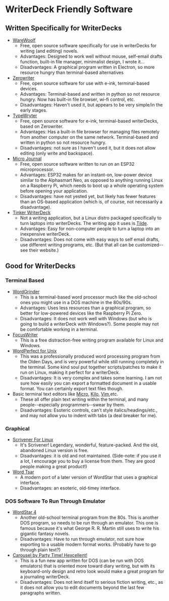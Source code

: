 # WriterDeck Friendly Software

## Written Specifically for WriterDecks

- [WareWoolf](https://github.com/brsloan/warewoolf/wiki)
   - Free, open source software specifically for use in writerDecks for writing (and editing) novels.
   - Advantages: Designed to work well without mouse, self-email drafts function, built-in file manager, minimalist design, I wrote it...
   - Disadvantages: A graphical program written in Electron, so more resource hungry than terminal-based alternatives
- [Zerowriter](https://github.com/zerowriter/zerowriter1/tree/main)
   - Free, open source software for use with e-ink, terminal-based devices.
   - Advantages: Terminal-based and written in python so not resource hungry. Now has built-in file browser, wi-fi control, etc.
   - Disadvantages: Haven't used it, but appears to be very simple/in the early stages.
- [TypeWryter](https://github.com/RyWhal/TypeWryter)
   - Free, open source software for e-ink, terminal-based writerDecks, based on Zerowriter.
   - Advantages: Has a built-in file browser for managing files remotely from another computer on the same network. Terminal-based and written in python so not resource hungry.
   - Disadvantages: not sure as I haven't used it, but it does not allow editing (only write and backspace).
- [Micro Journal](https://github.com/unkyulee/micro-journal)
   - Free, open source software written to run on an ESP32 microprocessor.
   - Advantages: ESP32 makes for an instant-on, low-power device similar to the Alphasmart Neo, as opposed to anything running Linux on a Raspberry Pi, which needs to boot up a whole operating system before opening your application.
   - Disadvantages: have not yested yet, but likely has fewer features than an OS-based application (which is, of course, not necessarily a disadvantage).
- [Tinker WriterDeck](https://tinker.sh/)
   - Not a writing application, but a Linux distro packaged specifically to turn laptops into writerDecks. The writing app it uses is [Tilde](https://os.ghalkes.nl/tilde/).
   - Advantages: Easy for non-computer people to turn a laptop into an inexpensive writerDeck.
   - Disadvantages: Does not come with easy ways to self email drafts, use different writing programs, etc. (But that all can be customized--see their website.)

## Good for WriterDecks

### Terminal Based

- [WordGrinder](http://cowlark.com/wordgrinder/index.html)
   - This is a terminal-based word processor much like the old-school ones you might use in a DOS machine in the 80s/90s.
   - Advantages: Uses less resources than a graphical program, so better for low-powered devices like the Raspberry Pi Zero.
   - Disadvantages: It does not work well with Windows (but who is going to build a writerDeck with Windows?). Some people may not be comfortable working in a terminal.
- [FocusWriter](https://gottcode.org/focuswriter/)
   - This is a free distraction-free writing program available for Linux and Windows.
- [WordPerfect for Unix](https://github.com/taviso/wpunix)
   - This was a professionally produced word processing program from the Olden Days, and is very powerful while still running completely in the terminal. Some kind soul put together scripts/patches to make it run on Linux, making it perfect for a writerDeck.
   - Disadvantages: It is very complex and takes some learning. I am not sure how easily you can export a formatted document in a usable format. You can certainly export text files though.
- Basic terminal text editors like [Micro](https://micro-editor.github.io/), [Kilo](https://viewsourcecode.org/snaptoken/kilo/), [Vim](https://github.com/vim/vim),etc.
   - These all offer plain text writing within the terminal, and many people--especially programmers--swear by them.
   - Disadvantages: Esoteric controls, can't style italics/headings/etc., and may not allow you to indent with tabs (a deal breaker for me).


### Graphical

- [Scrivener For Linux](https://www.linux-apps.com/p/1673680/)
   - It's Scrivener! Legendary, wonderful, feature-packed. And the old, abandoned Linux version is free.
   - Disadvantages: it is old and not maintained. (Side-note: if you use it a lot, I encourage you to buy a license from them. They are good people making a great product!)
- [Word Tsar](http://wordtsar.ca/)
   - A modern port of a later version of WordStar that uses a graphical interface.
   - Disadvantages: an esoteric, old-timey interface.

### DOS Software To Run Through Emulator

- [WordStar 4](https://www.abandonwaredos.com/abandonware-game.php?abandonware=Wordstar+4&gid=2601#)
   - Another old-school terminal program from the 80s. This is another DOS program, so needs to be run through an emulator. This one is famous because it's what George R. R. Martin still uses to write his gigantic fantasy novels.
   - Disadvantages: Have to run through emulator, not sure how exporting to a usable modern format works. (Probably have to go through plain text?)
- [Carousel by Party Time! Hexcellent!](https://partytimehexcellent.itch.io/carousel)
   - This is a fun new app written for DOS (can be run with DOS emulators) that is oriented more toward diary writing, but with its keyboard-only design and retro look would make a great program for a journaling writerDeck.
   - Disadvantages: Does not lend itself to serious fiction writing, etc., as it does not allow you to edit documents beyond the last few paragraphs written.

